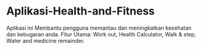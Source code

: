 # Aplikasi-Health-and-Fitness
Aplikasi ini Membantu pengguna memantau dan meningkatkan kesehatan dan kebugaran anda. Fitur Utama: Work out, Health Calculator, Walk &amp; step, Water and medicine remainder.
